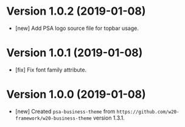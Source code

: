 # Version 1.0.2 (2019-01-08)

* [new] Add PSA logo source file for topbar usage.

# Version 1.0.1 (2019-01-08)

* [fix] Fix font family attribute.

# Version 1.0.0 (2019-01-08)

* [new] Created `psa-business-theme` from `https://github.com/w20-framework/w20-business-theme` version 1.3.1. 
